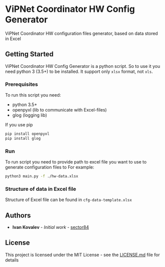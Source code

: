 # ViPNet Coordinator HW Config Generator
ViPNet Coordinator HW configuration files generator, based on data stored in Excel

## Getting Started
ViPNet Coordinator HW Config Generator is a python script. So to use it you need python 3 (3.5+) to be installed.
It support only `xlsx` format, not `xls`. 

###  Prerequisites
To run this script you need:
* python 3.5+
* openpyxl (lib to communicate with Excel-files)
* glog (logging lib) 

If you use pip
```bash
pip install openpyxl
pip install glog
```

### Run
To run  script you need to provide path to excel file you want to use to generate configuration files to
For example:

```bash
python3 main.py -f ./hw-data.xlsx
```

### Structure of data in Excel file

Structure of Excel file can be found in `cfg-data-template.xlsx`

## Authors

* **Ivan Kovalev** - *Initial work* - [sector84](https://github.com/sector84/)

## License

This project is licensed under the MIT License - see the [LICENSE.md](LICENSE.md) file for details

